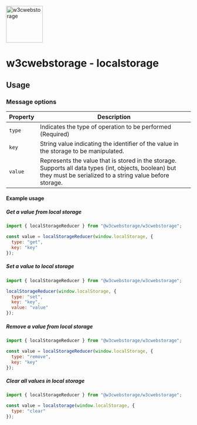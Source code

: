 <a href="https://github.com/w3cwebstorage/w3cwebstorage" target="__blank"><img alt="w3cwebstorage" src="https://raw.githubusercontent.com/w3cwebstorage/w3cwebstorage/master/logo.png" width="100" /></a>

# w3cwebstorage - localstorage

## Usage

### Message options

| Property | Description                                                                                                                                                       |
| -------- | ----------------------------------------------------------------------------------------------------------------------------------------------------------------- |
| `type`   | Indicates the type of operation to be performed (Required)                                                                                                        |
| `key`    | String value indicating the identifier of the value in the storage to be manipulated.                                                                             |
| `value`  | Represents the value that is stored in the storage. Supports all data types (int, objects, boolean) but they must be serialized to a string value before storage. |

#### Example usage

##### Get a value from local storage

```js
import { localStorageReducer } from "@w3cwebstorage/w3cwebstorage";

const value = localStorageReducer(window.localStorage, {
  type: "get",
  key: "key"
});
```

##### Set a value to local storage

```js
import { localStorageReducer } from "@w3cwebstorage/w3cwebstorage";

localStorageReducer(window.localStorage, {
  type: "set",
  key: "key",
  value: "value"
});
```

##### Remove a value from local storage

```js
import { localStorageReducer } from "@w3cwebstorage/w3cwebstorage";

const value = localStorageReducer(window.localStorage, {
  type: "remove",
  key: "key"
});
```

##### Clear all values in local storage

```js
import { localStorageReducer } from "@w3cwebstorage/w3cwebstorage";

const value = localstorage(window.localStorage, {
  type: "clear"
});
```
